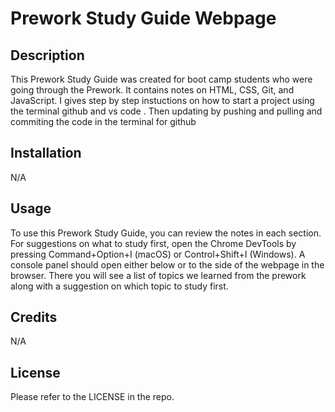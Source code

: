   # Prework Study Guide Webpage

## Description

This Prework Study Guide was created for boot camp students who were going through the Prework. It contains notes on HTML, CSS, Git, and JavaScript. I gives step by step instuctions on how to start a project using the terminal github and vs code . Then  updating by pushing and pulling and commiting the code in the terminal for github

## Installation

N/A

## Usage

To use this Prework Study Guide, you can review the notes in each section. For suggestions on what to study first, open the Chrome DevTools by pressing Command+Option+I (macOS) or Control+Shift+I (Windows). A console panel should open either below or to the side of the webpage in the browser. There you will see a list of topics we learned from the prework along with a suggestion on which topic to study first.

## Credits

N/A

## License

Please refer to the LICENSE in the repo.

